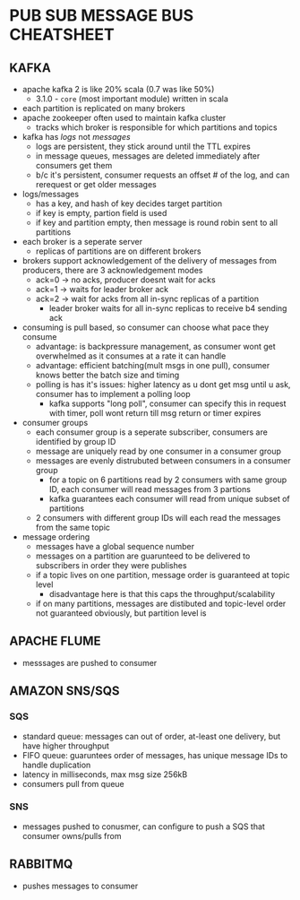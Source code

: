 # PUB SUB MESSAGE BUS CHEATSHEET

## KAFKA
- apache kafka 2 is like 20% scala (0.7 was like 50%)
    - 3.1.0 - `core` (most important module) written in scala
- each partition is replicated on many brokers
- apache zookeeper often used to maintain kafka cluster
    - tracks which broker is responsible for which partitions and topics
- kafka has _logs_ not _messages_
    - logs are persistent, they stick around until the TTL expires
    - in message queues, messages are deleted immediately after consumers get them
    - b/c it's persistent, consumer requests an offset # of the log, and can rerequest or get older messages
- logs/messages
    - has a key, and hash of key decides target partition
    - if key is empty, partion field is used
    - if key and partition empty, then message is round robin sent to all partitions
- each broker is a seperate server
    - replicas of partitions are on different brokers
- brokers support acknowledgement of the delivery of messages from producers, there are 3 acknowledgement modes
    - ack=0 -> no acks, producer doesnt wait for acks
    - ack=1 -> waits for leader broker ack
    - ack=2 -> wait for acks from all in-sync replicas of a partition
        - leader broker waits for all in-sync replicas to receive b4 sending ack
- consuming is pull based, so consumer can choose what pace they consume
    - advantage: is backpressure management, as consumer wont get overwhelmed as it consumes at a rate it can handle
    - advantage: efficient batching(mult msgs in one pull), consumer knows better the batch size and timing
    - polling is has it's issues: higher latency as u dont get msg until u ask, consumer has to implement a polling loop
        - kafka supports "long poll", consumer can specify this in request with timer, poll wont return till msg return or timer expires
- consumer groups
    - each consumer group is a seperate subscriber, consumers are identified by group ID
    - message are uniquely read by one consumer in a consumer group
    - messages are evenly distrubuted between consumers in a consumer group
        - for a topic on 6 partitions read by 2 consumers with same group ID, each consumer will read messages from 3 partions
        - kafka guarantees each consumer will read from unique subset of partitions
    - 2 consumers with different group IDs will each read the messages from the same topic
- message ordering
    - messages have a global sequence number
    - messages on a partition are guarunteed to be delivered to subscribers in order they were publishes
    - if a topic lives on one partition, message order is guaranteed at topic level
        - disadvantage here is that this caps the throughput/scalability
    - if on many partitions, messages are distibuted and topic-level order not guaranteed obviously, but partition level is

## APACHE FLUME
- messsages are pushed to consumer

## AMAZON SNS/SQS
### SQS
- standard queue: messages can out of order, at-least one delivery, but have higher throughput
- FIFO queue: guaruntees order of messages, has unique message IDs to handle duplication
- latency in milliseconds, max msg size 256kB
- consumers pull from queue
### SNS
- messages pushed to conusmer, can configure to push a SQS that consumer owns/pulls from

## RABBITMQ
- pushes messages to consumer
